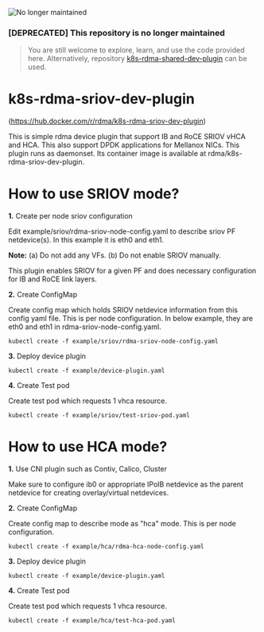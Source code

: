 ![No longer maintained](https://img.shields.io/badge/Maintenance-OFF-red.svg)

### [DEPRECATED] This repository is no longer maintained
> You are still welcome to explore, learn, and use the code provided here. 
> Alternatively, repository [k8s-rdma-shared-dev-plugin](https://github.com/mellanox/k8s-rdma-shared-dev-plugin) can be used.

# k8s-rdma-sriov-dev-plugin
(https://hub.docker.com/r/rdma/k8s-rdma-sriov-dev-plugin)

This is simple rdma device plugin that support IB and RoCE SRIOV vHCA and HCA.
This also support DPDK applications for Mellanox NICs.
This plugin runs as daemonset.
Its container image is available at rdma/k8s-rdma-sriov-dev-plugin.

# How to use SRIOV mode?

**1.** Create per node sriov configuration

Edit example/sriov/rdma-sriov-node-config.yaml to describe sriov PF netdevice(s).
In this example it is eth0 and eth1.

**Note:**
(a) Do not add any VFs.
(b) Do not enable SRIOV manually.

This plugin enables SRIOV for a given PF and does necessary configuration for IB and RoCE link layers.

**2.** Create ConfigMap

Create config map which holds SRIOV netdevice information from this config yaml
file. This is per node configuration.
In below example, they are eth0 and eth1 in rdma-sriov-node-config.yaml.

```
kubectl create -f example/sriov/rdma-sriov-node-config.yaml
```

**3.** Deploy device plugin

```
kubectl create -f example/device-plugin.yaml
```

**4.** Create Test pod

Create test pod which requests 1 vhca resource.
```
kubectl create -f example/sriov/test-sriov-pod.yaml
```

# How to use HCA mode?

**1.** Use CNI plugin such as Contiv, Calico, Cluster

Make sure to configure ib0 or appropriate IPoIB netdevice as the parent netdevice for creating overlay/virtual netdevices.

**2.** Create ConfigMap

Create config map to describe mode as "hca" mode.
This is per node configuration.

```
kubectl create -f example/hca/rdma-hca-node-config.yaml
```

**3.** Deploy device plugin

```
kubectl create -f example/device-plugin.yaml
```

**4.** Create Test pod

Create test pod which requests 1 vhca resource.
```
kubectl create -f example/hca/test-hca-pod.yaml
```
